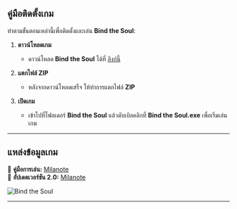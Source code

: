 ## คู่มือติดตั้งเกม

ทำตามขั้นตอนเหล่านี้เพื่อติดตั้งและเล่น **Bind the Soul**:

1. **ดาวน์โหลดเกม**  
   - ดาวน์โหลด **Bind the Soul** ได้ที่ [ลิงก์นี้](https://drive.google.com/file/d/1giniev5S3nnTj6yaRNFYoHihSHv1Pmoq/view)

2. **แตกไฟล์ ZIP**  
   - หลังจากดาวน์โหลดเสร็จ ให้ทำการแตกไฟล์ **ZIP**

3. **เปิดเกม**  
   - เข้าไปที่โฟลเดอร์ **Bind the Soul** แล้วดับเบิลคลิกที่ **Bind the Soul.exe** เพื่อเริ่มเล่นเกม

---

## แหล่งข้อมูลเกม

🔗 **คู่มือการเล่น:** [Milanote](https://app.milanote.com/1Reo1K1KDeNX2P/gameplay)  
🔗 **อัปเดตเวอร์ชัน 2.0:** [Milanote](https://app.milanote.com/1TUo8y1fUxVhb0?p=RkK1MlIgNsC)  

![Bind the Soul](https://github.com/user-attachments/assets/1b8a1af9-5f67-44f5-b907-34e3d92f7b36)  

---
